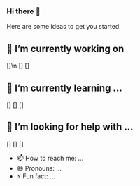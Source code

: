 ### Hi there 👋

[//]: <**fabcode246/fabcode246** is a ✨ _special_ ✨ repository because its `README.md` (this file) appears on your GitHub profile.>

Here are some ideas to get you started:

## 🔭 I’m currently working on 
[]\n
[]
[]

## 🌱 I’m currently learning ...
[]
[]
[]

## 🤔 I’m looking for help with ...
[]
[]
[]

- 📫 How to reach me: ...
- 😄 Pronouns: ...
- ⚡ Fun fact: ...
